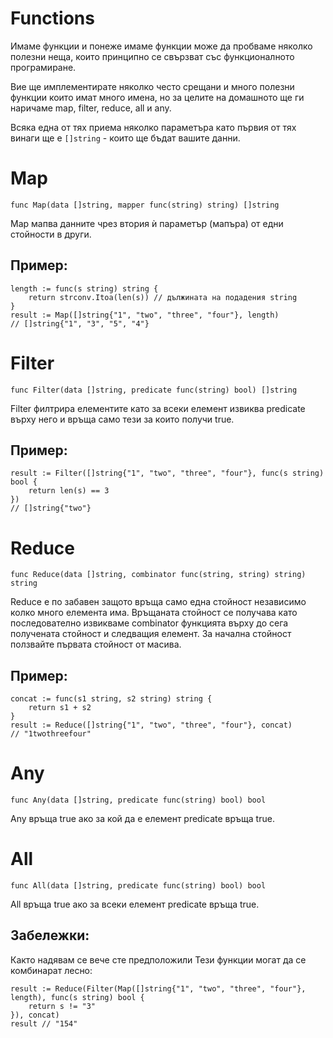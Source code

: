 Functions
================

Имаме функции и понеже имаме функции може да
пробваме няколко полезни неща, които принципно
 се свързват със функционалното програмиране.

Вие ще имплементирате няколко често срещани
и много полезни функции които имат много имена,
но за целите на домашното ще ги наричаме map, filter, reduce, all и any.

Всяка една от тях приема няколко параметъра като първия от тях винаги ще е `[]string` - които ще бъдат вашите данни.

Map
===

    func Map(data []string, mapper func(string) string) []string

Map мапва данните чрез втория ѝ параметър (мапъра) от едни стойности в други.

Пример:
-------
    length := func(s string) string {
        return strconv.Itoa(len(s)) // дължината на подадения string
    }
    result := Map([]string{"1", "two", "three", "four"}, length)
    // []string{"1", "3", "5", "4"}

Filter
======

    func Filter(data []string, predicate func(string) bool) []string


Filter филтрира елементите като за всеки елемент извиква predicate върху него и връща само тези за които получи true.

Пример:
-------
    result := Filter([]string{"1", "two", "three", "four"}, func(s string) bool {
        return len(s) == 3
    })
    // []string{"two"}

Reduce
======

    func Reduce(data []string, combinator func(string, string) string) string

Reduce е по забавен защото връща само една стойност независимо колко много елемента има. Връщаната стойност се получава като последователно извикваме combinator функцията върху до сега получената стойност и следващия елемент. За начална стойност ползвайте първата стойност от масива.

Пример:
-------

    concat := func(s1 string, s2 string) string {
        return s1 + s2
    }
    result := Reduce([]string{"1", "two", "three", "four"}, concat)
    // "1twothreefour"


Any
===

    func Any(data []string, predicate func(string) bool) bool

Any връща true ако за кой да е елемент predicate връща true.


All
===
    func All(data []string, predicate func(string) bool) bool

All връща true ако за всеки елемент predicate връща true.

Забележки:
----------
Както надявам се вече сте предположили Тези функции могат да се комбинарат лесно:

    result := Reduce(Filter(Map([]string{"1", "two", "three", "four"}, length), func(s string) bool {
        return s != "3"
    }), concat)
    result // "154"
